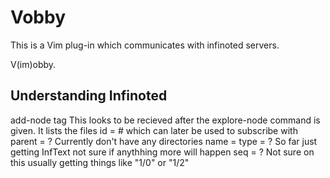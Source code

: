 # Vobby
This is a Vim plug-in which communicates with infinoted servers.

V(im)obby.


## Understanding Infinoted
add-node tag
This looks to be recieved after the explore-node command is given.  It lists the
files
id = # which can later be used to subscribe with
parent = ? Currently don't have any directories
name = <Filename>
type = ? So far just getting InfText not sure if anythhing more will happen
seq = ?  Not sure on this usually getting things like "1/0" or "1/2"
